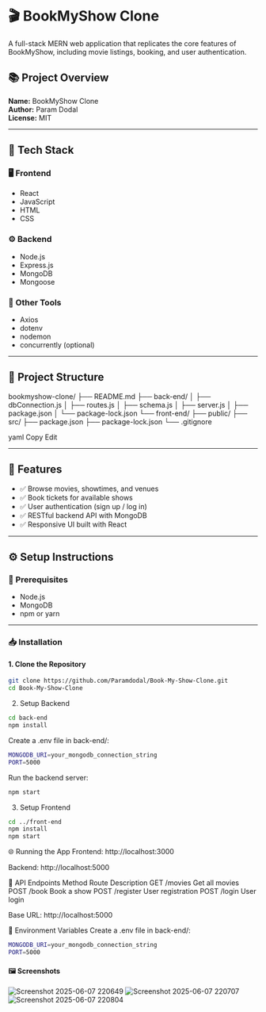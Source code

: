 # 🎬 BookMyShow Clone

A full-stack MERN web application that replicates the core features of BookMyShow, including movie listings, booking, and user authentication.

## 📚 Project Overview

**Name:** BookMyShow Clone  
**Author:** Param Dodal  
**License:** MIT

---

## 🧰 Tech Stack

### 🖥️ Frontend
- React
- JavaScript
- HTML
- CSS

### ⚙️ Backend
- Node.js
- Express.js
- MongoDB
- Mongoose

### 🔧 Other Tools
- Axios
- dotenv
- nodemon
- concurrently (optional)

---

## 📁 Project Structure

bookmyshow-clone/
├── README.md
├── back-end/
│ ├── dbConnection.js
│ ├── routes.js
│ ├── schema.js
│ ├── server.js
│ ├── package.json
│ └── package-lock.json
└── front-end/
├── public/
├── src/
├── package.json
├── package-lock.json
└── .gitignore

yaml
Copy
Edit

---

## 🚀 Features

- ✅ Browse movies, showtimes, and venues  
- ✅ Book tickets for available shows  
- ✅ User authentication (sign up / log in)  
- ✅ RESTful backend API with MongoDB  
- ✅ Responsive UI built with React  

---

## ⚙️ Setup Instructions

### 📌 Prerequisites
- Node.js
- MongoDB
- npm or yarn

---

### 📥 Installation

#### 1. Clone the Repository

```bash
git clone https://github.com/Paramdodal/Book-My-Show-Clone.git
cd Book-My-Show-Clone
```
2. Setup Backend
```bash
cd back-end
npm install
```
Create a .env file in back-end/:
```bash
MONGODB_URI=your_mongodb_connection_string
PORT=5000
```
Run the backend server:
```bash
npm start
```
3. Setup Frontend
```bash
cd ../front-end
npm install
npm start
```
🌐 Running the App
Frontend: http://localhost:3000

Backend: http://localhost:5000

🔗 API Endpoints
Method	Route	Description
GET	  /movies	Get all movies
POST	/book	Book a show
POST	/register	User registration
POST	/login	User login

Base URL: http://localhost:5000

🔐 Environment Variables
Create a .env file in back-end/:
```bash
MONGODB_URI=your_mongodb_connection_string
PORT=5000
```
#### 🖼️ Screenshots

![Screenshot 2025-06-07 220649](https://github.com/user-attachments/assets/533e8ebb-ecca-48b6-8277-fa1fd73f6c83)
![Screenshot 2025-06-07 220707](https://github.com/user-attachments/assets/478e6c2a-8969-4c72-94b3-e1f42c2bb7ae)
![Screenshot 2025-06-07 220804](https://github.com/user-attachments/assets/f312f837-c799-4518-868d-0d2d25abc8db)


